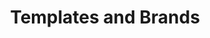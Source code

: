 ---
title: Templates and Brands
sidebar_position: 5
description: Invoice Templates and Brands
tags:
  - Invoice
  - Templates
  - Brands
---